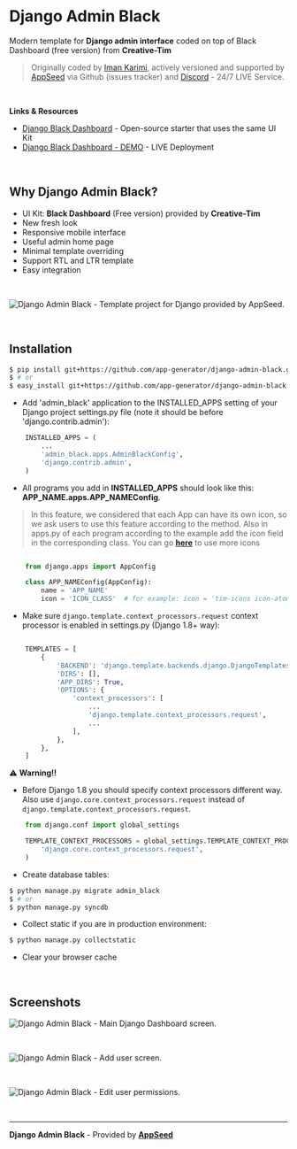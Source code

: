 # Django Admin Black

Modern template for **Django admin interface** coded on top of Black Dashboard (free version) from **Creative-Tim**

> Originally coded by [Iman Karimi](https://github.com/imankarimi), actively versioned and supported by [AppSeed](https://appseed.us/) via Github (issues tracker) and [Discord](https://discord.gg/fZC6hup) - 24/7 LIVE Service.

<br>

**Links & Resources**

- [Django Black Dashboard](https://appseed.us/admin-dashboards/django-dashboard-black) - Open-source starter that uses the same UI Kit
- [Django Black Dashboard - DEMO](https://django-dashboard-black.appseed.us/login/) - LIVE Deployment

<br />

## Why Django Admin Black?

- UI Kit: **Black Dashboard** (Free version) provided by **Creative-Tim**
- New fresh look
- Responsive mobile interface
- Useful admin home page
- Minimal template overriding
- Support RTL and LTR template
- Easy integration

<br />

![Django Admin Black - Template project for Django provided by AppSeed.](https://raw.githubusercontent.com/app-generator/django-admin-black/main/media/django-admin-black-intro.gif)

<br>

## Installation

```bash
$ pip install git+https://github.com/app-generator/django-admin-black.git
$ # or
$ easy_install git+https://github.com/app-generator/django-admin-black.git
```

* Add 'admin_black' application to the INSTALLED_APPS setting of your Django project settings.py file (note it should be before 'django.contrib.admin'):

```python
    INSTALLED_APPS = (
        ...
        'admin_black.apps.AdminBlackConfig',
        'django.contrib.admin',
    )
```


* All programs you add in **INSTALLED_APPS** should look like this: **APP_NAME.apps.APP_NAMEConfig**.

> In this feature, we considered that each App can have its own icon, so we ask users to use this feature according to the method. Also in apps.py of each program according to the example add the icon field in the corresponding class. You can go **[here](https://django-dashboard-black.appseed.us/ui-icons.html)** to use more icons


```python

    from django.apps import AppConfig

    class APP_NAMEConfig(AppConfig):
        name = 'APP_NAME'
        icon = 'ICON_CLASS'  # for example: icon = 'tim-icons icon-atom'
```

* Make sure ``django.template.context_processors.request`` context processor is enabled in settings.py (Django 1.8+ way):

```python

    TEMPLATES = [
        {
            'BACKEND': 'django.template.backends.django.DjangoTemplates',
            'DIRS': [],
            'APP_DIRS': True,
            'OPTIONS': {
                'context_processors': [
                    ...
                    'django.template.context_processors.request',
                    ...
                ],
            },
        },
    ]
```

:warning: **Warning!!**
* Before Django 1.8 you should specify context processors different way. Also use ``django.core.context_processors.request`` instead of ``django.template.context_processors.request``.

```python
    from django.conf import global_settings

    TEMPLATE_CONTEXT_PROCESSORS = global_settings.TEMPLATE_CONTEXT_PROCESSORS + (
        'django.core.context_processors.request',
    )
```

* Create database tables:

```bash
$ python manage.py migrate admin_black
$ # or
$ python manage.py syncdb
```

* Collect static if you are in production environment:

```bash
$ python manage.py collectstatic
```

* Clear your browser cache

<br />

## Screenshots

![Django Admin Black - Main Django Dashboard screen.](https://raw.githubusercontent.com/app-generator/django-admin-black/main/media/django-admin-black-screen.png)

<br>

![Django Admin Black - Add user screen.](https://raw.githubusercontent.com/app-generator/django-admin-black/main/media/django-admin-black-screen-add-user.png)

<br>

![Django Admin Black - Edit user permissions.](https://raw.githubusercontent.com/app-generator/django-admin-black/main/media/django-admin-black-screen-edit-permissions.png)

<br>

---
**Django Admin Black** - Provided by **[AppSeed](https://appseed.us/)**
